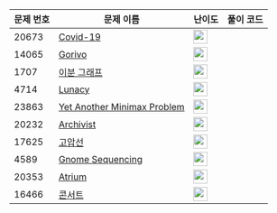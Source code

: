 | 문제 번호 | 문제 이름 | 난이도 | 풀이 코드 |
| --- | --- | --- | --- |
| 20673 | [Covid-19](https://www.acmicpc.net/problem/20673) | <img height="25px" width="25px=" src="https://static.solved.ac/tier_small/2.svg"/> |  |
| 14065 | [Gorivo](https://www.acmicpc.net/problem/14065) | <img height="25px" width="25px=" src="https://static.solved.ac/tier_small/2.svg"/> |  |
| 1707 | [이분 그래프](https://www.acmicpc.net/problem/1707) | <img height="25px" width="25px=" src="https://static.solved.ac/tier_small/12.svg"/> |  |
| 4714 | [Lunacy](https://www.acmicpc.net/problem/4714) | <img height="25px" width="25px=" src="https://static.solved.ac/tier_small/2.svg"/> |  |
| 23863 | [Yet Another Minimax Problem](https://www.acmicpc.net/problem/23863) | <img height="25px" width="25px=" src="https://static.solved.ac/tier_small/24.svg"/> |  |
| 20232 | [Archivist](https://www.acmicpc.net/problem/20232) | <img height="25px" width="25px=" src="https://static.solved.ac/tier_small/2.svg"/> |  |
| 17625 | [고압선](https://www.acmicpc.net/problem/17625) | <img height="25px" width="25px=" src="https://static.solved.ac/tier_small/24.svg"/> |  |
| 4589 | [Gnome Sequencing](https://www.acmicpc.net/problem/4589) | <img height="25px" width="25px=" src="https://static.solved.ac/tier_small/2.svg"/> |  |
| 20353 | [Atrium](https://www.acmicpc.net/problem/20353) | <img height="25px" width="25px=" src="https://static.solved.ac/tier_small/2.svg"/> |  |
| 16466 | [콘서트](https://www.acmicpc.net/problem/16466) | <img height="25px" width="25px=" src="https://static.solved.ac/tier_small/5.svg"/> |  |
